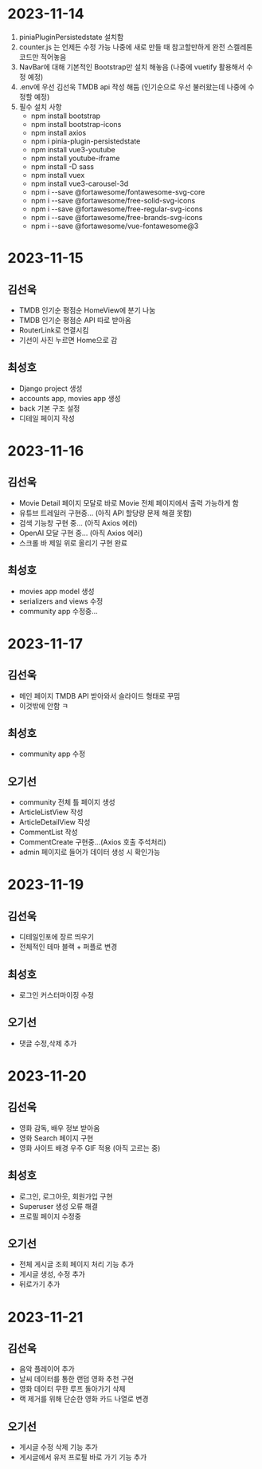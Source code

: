 # 2023-11-14

1. piniaPluginPersistedstate 설치함
2. counter.js 는 언제든 수정 가능 나중에 새로 만들 때 참고할만하게 완전 스켈레톤 코드만 적어놓음
3. NavBar에 대해 기본적인 Bootstrap만 설치 해놓음 (나중에 vuetify 활용해서 수정 예정)
4. .env에 우선 김선욱 TMDB api 작성 해둠 (인기순으로 우선 불러왔는데 나중에 수정할 예정)
5. 필수 설치 사항
   - npm install bootstrap
   - npm install bootstrap-icons
   - npm install axios
   - npm i pinia-plugin-persistedstate
   - npm install vue3-youtube
   - npm install youtube-iframe
   - npm install -D sass
   - npm install vuex
   - npm install vue3-carousel-3d
   - npm i --save @fortawesome/fontawesome-svg-core
   - npm i --save @fortawesome/free-solid-svg-icons
   - npm i --save @fortawesome/free-regular-svg-icons
   - npm i --save @fortawesome/free-brands-svg-icons
   - npm i --save @fortawesome/vue-fontawesome@3

# 2023-11-15

## 김선욱
- TMDB 인기순 평점순 HomeView에 분기 나눔
- TMDB 인기순 평점순 API 따로 받아옴
- RouterLink로 연결시킴
- 기선이 사진 누르면 Home으로 감

## 최성호
- Django project 생성
- accounts app, movies app 생성
- back 기본 구조 설정
- 디테일 페이지 작성


# 2023-11-16

## 김선욱
- Movie Detail 페이지 모달로 바로 Movie 전체 페이지에서 출력 가능하게 함
- 유튜브 트레일러 구현중... (아직 API 할당량 문제 해결 못함)
- 검색 기능창 구현 중... (아직 Axios 에러)
- OpenAI 모달 구현 중... (아직 Axios 에러)
- 스크롤 바 제일 위로 올리기 구현 완료

## 최성호
- movies app model 생성
- serializers and views 수정
- community app 수정중...


# 2023-11-17

## 김선욱
- 메인 페이지 TMDB API 받아와서 슬라이드 형태로 꾸밈
- 이것밖에 안함 ㅋ

## 최성호
- community app 수정

## 오기선
- community 전체 틀 페이지 생성
- ArticleListView 작성
- ArticleDetailView 작성
- CommentList 작성
- CommentCreate 구현중...(Axios 호출 주석처리)
- admin 페이지로 들어가 데이터 생성 시 확인가능


# 2023-11-19

## 김선욱
- 디테일인포에 장르 띄우기
- 전체적인 테마 블랙 + 퍼플로 변경

## 최성호
- 로그인 커스터마이징 수정
  
## 오기선
- 댓글 수정,삭제 추가


# 2023-11-20

## 김선욱
- 영화 감독, 배우 정보 받아옴
- 영화 Search 페이지 구현
- 영화 사이트 배경 우주 GIF 적용 (아직 고르는 중)
  
## 최성호
- 로그인, 로그아웃, 회원가입 구현
- Superuser 생성 오류 해결
- 프로필 페이지 수정중

## 오기선
- 전체 게시글 조회 페이지 처리 기능 추가
- 게시글 생성, 수정 추가
- 뒤로가기 추가

# 2023-11-21

## 김선욱
- 음악 플레이어 추가
- 날씨 데이터를 통한 랜덤 영화 추천 구현
- 영화 데이터 무한 루프 돌아가기 삭제
- 랙 제거를 위해 단순한 영화 카드 나열로 변경

## 오기선
- 게시글 수정 삭제 기능 추가
- 게시글에서 유저 프로필 바로 가기 기능 추가
